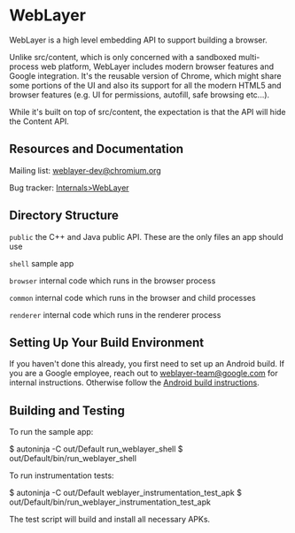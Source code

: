 # WebLayer

WebLayer is a high level embedding API to support building a browser.

Unlike src/content, which is only concerned with a sandboxed multi-process web
platform, WebLayer includes modern browser features and Google integration.
It's the reusable version of Chrome, which might share some portions of the UI
and also its support for all the modern HTML5 and browser features (e.g. UI for
permissions, autofill, safe browsing etc...).

While it's built on top of src/content, the expectation is that the API will
hide the Content API.

## Resources and Documentation

Mailing list: [weblayer-dev@chromium.org](https://groups.google.com/a/chromium.org/forum/#!forum/weblayer-dev)

Bug tracker: [Internals>WebLayer](https://bugs.chromium.org/p/chromium/issues/list?can=2&q=component%3AInternals%3EWebLayer)

## Directory Structure

`public` the C++ and Java public API. These are the only files an app should use

`shell` sample app

`browser` internal code which runs in the browser process

`common` internal code which runs in the browser and child processes

`renderer` internal code which runs in the renderer process

## Setting Up Your Build Environment

If you haven't done this already, you first need to set up an Android build. If
you are a Google employee, reach out to weblayer-team@google.com for internal
instructions. Otherwise follow the [Android build instructions](/docs/android_build_instructions.md).

## Building and Testing

To run the sample app:

$ autoninja -C out/Default run_weblayer_shell
$ out/Default/bin/run_weblayer_shell

To run instrumentation tests:

$ autoninja -C out/Default weblayer_instrumentation_test_apk
$ out/Default/bin/run_weblayer_instrumentation_test_apk

The test script will build and install all necessary APKs.
